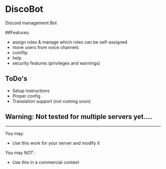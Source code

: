 # DiscoBot
Discord management Bot

##Features:
- assign roles & manage which roles can be self-assigned
- move users from voice channels
- coinflip
- help
- security features (privileges and warnings)

## ToDo's
- Setup instructions
- Proper config
- Translation support (not coming soon)

## Warning: Not tested for multiple servers yet....

_____________________________________________
You may:
- Use this work for your server and modify it

You may *NOT* :
- Use this in a commercial context
